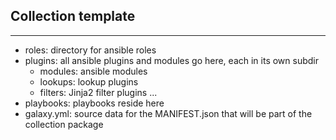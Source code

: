 Collection template
-------------------
-------------------

* roles: directory for ansible roles
* plugins: all ansible plugins and modules go here, each in its own subdir
  * modules: ansible modules
  * lookups: lookup plugins
  * filters: Jinja2 filter plugins
  ...
* playbooks: playbooks reside here
* galaxy.yml: source data for the MANIFEST.json that will be part of the collection package

